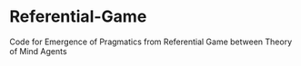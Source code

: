 # Referential-Game
Code for Emergence of Pragmatics from Referential Game between Theory of Mind Agents
